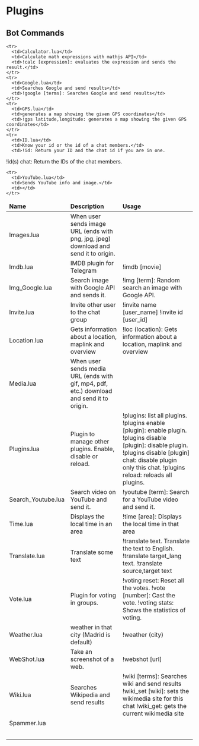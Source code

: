 
# Plugins

Bot Commands
------------
<table>
  <thead>
    <tr>
      <td><strong>Name</strong></td>
      <td><strong>Description</strong></td>
      <td><strong>Usage</strong></td>
    </tr>
  </thead>
  <tbody>
  
    <tr>
      <td>Calculator.lua</td>
      <td>Calculate math expressions with mathjs API</td>
      <td>!calc [expression]: evaluates the expression and sends the result.</td>
    </tr>
    <tr>
      <td>Google.lua</td>
      <td>Searches Google and send results</td>
      <td>!google [terms]: Searches Google and send results</td>
    </tr>
    <tr>
      <td>GPS.lua</td>
      <td>generates a map showing the given GPS coordinates</td>
      <td>!gps latitude,longitude: generates a map showing the given GPS coordinates</td>
    </tr>
    <tr>
      <td>ID.lua</td>
      <td>Know your id or the id of a chat members.</td>
      <td>!id: Return your ID and the chat id if you are in one.
!id(s) chat: Return the IDs of the chat members.</td>
    </tr>
    <tr>
      <td>Images.lua</td>
      <td>When user sends image URL (ends with png, jpg, jpeg) download and send it to origin.</td>
      <td></td>
    </tr>
    <tr>
      <td>Imdb.lua</td>
      <td>IMDB plugin for Telegram</td>
      <td>!imdb [movie]</td>
    </tr>
    <tr>
      <td>Img_Google.lua</td>
      <td>Search image with Google API and sends it.</td>
      <td>!img [term]: Random search an image with Google API.</td>
    </tr>
    <tr>
      <td>Invite.lua</td>
      <td>Invite other user to the chat group</td>
      <td>!invite name [user_name]
!invite id [user_id]</td>
    </tr>
    <tr>
      <td>Location.lua</td>
      <td>Gets information about a location, maplink and overview</td>
      <td>!loc (location): Gets information about a location, maplink and overview</td>
    </tr>
    <tr>
      <td>Media.lua</td>
      <td>When user sends media URL (ends with gif, mp4, pdf, etc.) download and send it to origin.</td>
      <td></td>
    </tr>
    <tr>
      <td>Plugins.lua</td>
      <td>Plugin to manage other plugins. Enable, disable or reload.</td>
      <td>!plugins: list all plugins.
!plugins enable [plugin]: enable plugin.
!plugins disable [plugin]: disable plugin.
!plugins disable [plugin] chat: disable plugin only this chat.
!plugins reload: reloads all plugins.</td>
    </tr>
    <tr>
      <td>Search_Youtube.lua</td>
      <td>Search video on YouTube and send it.</td>
      <td>!youtube [term]: Search for a YouTube video and send it.</td>
    </tr>
    <tr>
      <td>Time.lua</td>
      <td>Displays the local time in an area</td>
      <td>!time [area]: Displays the local time in that area</td>
    </tr>
    <tr>
      <td>Translate.lua</td>
      <td>Translate some text</td>
      <td>!translate text. Translate the text to English.
!translate target_lang text.
!translate source,target text</td>
    </tr>
    <tr>
      <td>Vote.lua</td>
      <td>Plugin for voting in groups.</td>
      <td>!voting reset: Reset all the votes.
!vote [number]: Cast the vote.
!voting stats: Shows the statistics of voting.</td>
    </tr>
    <tr>
      <td>Weather.lua</td>
      <td>weather in that city (Madrid is default)</td>
      <td>!weather (city)</td>
    </tr>
    <tr>
      <td>WebShot.lua</td>
      <td>Take an screenshot of a web.</td>
      <td>!webshot [url]</td>
    </tr>
    <tr>
      <td>Wiki.lua</td>
      <td>Searches Wikipedia and send results</td>
      <td>!wiki [terms]: Searches wiki and send results
!wiki_set [wiki]: sets the wikimedia site for this chat
!wiki_get: gets the current wikimedia site</td>
    </tr>
    <tr>
      <td>Spammer.lua</td>
      <td></td>
      <td></td>
    </tr>
    <tr>
      <td></td>
      <td></td>
      <td></td>
    </tr>
    <tr>
      <td></td>
      <td></td>
      <td></td>
    </tr>
    <tr>
      <td></td>
      <td></td>
      <td></td>
    </tr>
    <tr>
      <td></td>
      <td></td>
      <td></td>
    </tr>
    <tr>
      <td></td>
      <td></td>
      <td></td>
    </tr>
    
    <tr>
      <td>YouTube.lua</td>
      <td>Sends YouTube info and image.</td>
      <td></td>
    </tr>
  </tbody>
</table>
